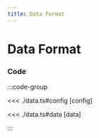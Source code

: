 ```yaml
---
title: Data Format
---
```


# Data Format

<script setup>
import {config} from './data';
</script>

<VennDiagramChart
  :options="config.options"
  :data="config.data"
/>

### Code

:::code-group

<<< ./data.ts#config [config]

<<< ./data.ts#data [data]

:::
